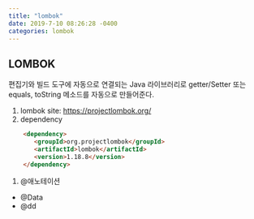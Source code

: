 ```yaml
---
title: "lombok"
date: 2019-7-10 08:26:28 -0400
categories: lombok  
---
```

## LOMBOK  
 편집기와 빌드 도구에 자동으로 연결되는 Java 라이브러리로 getter/Setter 또는 equals, toString 메소드를 자동으로 만들어준다.  
1. lombok site: https://projectlombok.org/  
1. dependency  
````html
    <dependency>
       <groupId>org.projectlombok</groupId>
       <artifactId>lombok</artifactId>
       <version>1.18.8</version>
    </dependency>
````    
1. @애노테이션  
 - @Data  
 - @dd

